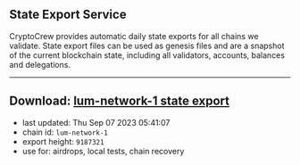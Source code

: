 ## State Export Service
CryptoCrew provides automatic daily state exports for all chains we validate. State export files can be used as genesis files and are a snapshot of the current blockchain state, including all validators, accounts, balances and delegations.

---
**Download: [lum-network-1 state export](https://dl.ccvalidators.com/SERVICE/lumnetwork/lum-network-1_export_9187321.json)**
---

- last updated: Thu Sep 07 2023 05:41:07
- chain id: `lum-network-1`
- export height: `9187321`
- use for: airdrops, local tests, chain recovery
